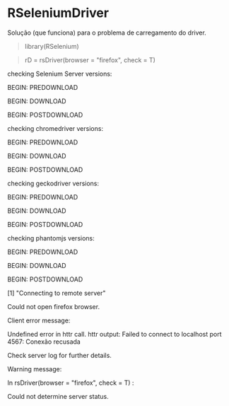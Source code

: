 # RSeleniumDriver
Solução (que funciona) para o problema de carregamento do driver.




> library(RSelenium)

> rD = rsDriver(browser = "firefox", check = T)

checking Selenium Server versions:

BEGIN: PREDOWNLOAD

BEGIN: DOWNLOAD

BEGIN: POSTDOWNLOAD

checking chromedriver versions:

BEGIN: PREDOWNLOAD

BEGIN: DOWNLOAD

BEGIN: POSTDOWNLOAD

checking geckodriver versions:

BEGIN: PREDOWNLOAD

BEGIN: DOWNLOAD

BEGIN: POSTDOWNLOAD

checking phantomjs versions:

BEGIN: PREDOWNLOAD

BEGIN: DOWNLOAD

BEGIN: POSTDOWNLOAD

[1] "Connecting to remote server"

Could not open firefox browser.

Client error message:

Undefined error in httr call. httr output: Failed to connect to localhost port 4567: Conexão recusada

Check server log for further details.

Warning message:

In rsDriver(browser = "firefox", check = T) :

Could not determine server status.
